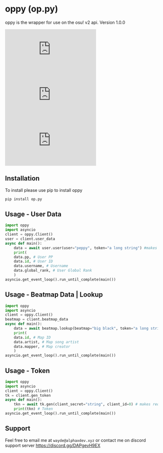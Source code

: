# oppy (op.py)

oppy is the wrapper for use on the osu! v2 api. 
Version 1.0.0

![version](https://img.shields.io/pypi/v/op.py?style=for-the-badge)
![downloads](https://img.shields.io/pypi/dm/op.py?style=for-the-badge)
![status](https://img.shields.io/pypi/status/op.py?style=for-the-badge)

## Installation

To install please use pip to install oppy

```bash
pip install op.py
```

## Usage - User Data

```python
import oppy
import asyncio
client = oppy.Client()
user = client.user_data
async def main():
    data = await user.user(user="peppy", token="a long string") #makes the api request using oppy.Client.user_data.user()
    print(
    data.pp, # User PP
    data.id, # User ID
    data.username, # Username
    data.global_rank, # User Global Rank
    )
asyncio.get_event_loop().run_until_complete(main())
```

## Usage - Beatmap Data | Lookup

```python
import oppy
import asyncio
client = oppy.Client()
beatmap = client.beatmap_data
async def main():
    data = await beatmap.lookup(beatmap="big black", token="a long string") #makes the api request using oppy.Client.beatmap_data.lookup()
    print(
    data.id, # Map ID
    data.artist, # Map song artist
    data.mapper, # Map creator
    )
asyncio.get_event_loop().run_until_complete(main())
```

## Usage - Token

```python
import oppy
import asyncio
client = oppy.Client()
tk = client.gen_token
async def main():
    tkn = await tk.gen(client_secret="string", client_id=0) # makes request using oppy.Client.gen_token.gen()
    print(tkn) # Token
asyncio.get_event_loop().run_until_complete(main())
```

## Support
Feel free to email me at `wayde@alphaxdev.xyz` or contact me on discord support server https://discord.gg/DAPgevH9EX

